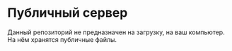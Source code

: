 # Публичный сервер
Данный репозиторий не предназначен на загрузку, на ваш компьютер. На нём хранятся публичные файлы.
